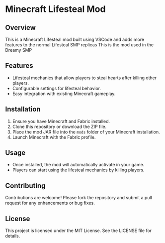# Minecraft Lifesteal Mod

## Overview
This is a Minecraft Lifesteal mod built using VSCode and adds more features to the normal Lifesteal SMP replicas This is the mod used in the Dreamy SMP

## Features
- Lifesteal mechanics that allow players to steal hearts after killing other players.
- Configurable settings for lifesteal behavior.
- Easy integration with existing Minecraft gameplay.

## Installation
1. Ensure you have Minecraft and Fabric installed.
2. Clone this repository or download the ZIP file.
3. Place the mod JAR file into the `mods` folder of your Minecraft installation.
4. Launch Minecraft with the Fabric profile.

## Usage
- Once installed, the mod will automatically activate in your game.
- Players can start using the lifesteal mechanics by killing players.

## Contributing
Contributions are welcome! Please fork the repository and submit a pull request for any enhancements or bug fixes.

## License
This project is licensed under the MIT License. See the LICENSE file for details.